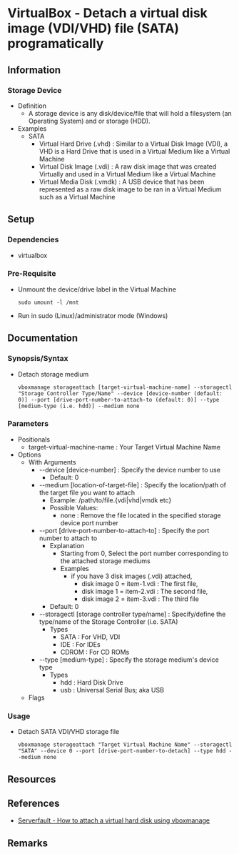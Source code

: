 # VirtualBox - Detach a virtual disk image (VDI/VHD) file (SATA) programatically

## Information
### Storage Device
- Definition
    + A storage device is any disk/device/file that will hold a filesystem (an Operating System) and or storage (HDD).
- Examples
    - SATA
        + Virtual Hard Drive (.vhd) : Similar to a Virtual Disk Image (VDI), a VHD is a Hard Drive that is used in a Virtual Medium like a Virtual Machine
        + Virtual Disk Image (.vdi) : A raw disk image that was created Virtually and used in a Virtual Medium like a Virtual Machine
        + Virtual Media Disk (.vmdk) : A USB device that has been represented as a raw disk image to be ran in a Virtual Medium such as a Virtual Machine

## Setup
### Dependencies
+ virtualbox
### Pre-Requisite
- Unmount the device/drive label in the Virtual Machine
    ```console
    sudo umount -l /mnt
    ```
- Run in sudo (Linux)/administrator mode (Windows)

## Documentation
### Synopsis/Syntax
- Detach storage medium
    ```console
    vboxmanage storageattach [target-virtual-machine-name] --storagectl "Storage Controller Type/Name" --device [device-number (default: 0)] --port [drive-port-number-to-attach-to (default: 0)] --type [medium-type (i.e. hdd)] --medium none
    ```

### Parameters
- Positionals
    + target-virtual-machine-name : Your Target Virtual Machine Name
- Options
    - With Arguments
        - --device [device-number]                     : Specify the device number to use
            + Default: 0
        - --medium [location-of-target-file]           : Specify the location/path of the target file you want to attach
            + Example: /path/to/file.{vdi|vhd|vmdk etc}
            - Possible Values:
                + none : Remove the file located in the specified storage device port number
        - --port [drive-port-number-to-attach-to]      : Specify the port number to attach to
            - Explanation
                + Starting from 0, Select the port number corresponding to the attached storage mediums
                - Examples
                    - if you have 3 disk images (.vdi) attached, 
                         + disk image 0 = item-1.vdi : The first file, 
                         + disk image 1 = item-2.vdi : The second file, 
                         + disk image 2 = item-3.vdi : The third file
            + Default: 0
        - --storagectl [storage controller type/name] : Specify/define the type/name of the Storage Controller (i.e. SATA)
            - Types
                + SATA : For VHD, VDI
                + IDE  : For IDEs
                + CDROM : For CD ROMs
        - --type [medium-type]                        : Specify the storage medium's device type
            - Types
                + hdd : Hard Disk Drive
                + usb : Universal Serial Bus; aka USB
    - Flags

### Usage
- Detach SATA VDI/VHD storage file
    ```console
    vboxmanage storageattach "Target Virtual Machine Name" --storagectl "SATA" --device 0 --port [drive-port-number-to-detach] --type hdd --medium none
    ```

## Resources

## References
+ [Serverfault - How to attach a virtual hard disk using vboxmanage](https://serverfault.com/questions/171665/how-to-attach-a-virtual-hard-disk-using-vboxmanage)

## Remarks